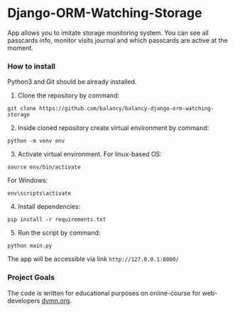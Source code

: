 # Django-ORM-Watching-Storage

App allows you to imitate storage monitoring system. You can see all passcards info, monitor visits journal and which passcards are active at the moment.

### How to install

Python3 and Git should be already installed. 

1. Clone the repository by command:
```console
git clone https://github.com/balancy/balancy-django-orm-watching-storage
```
2. Inside cloned repository create virtual environment by command:
```console
python -m venv env
```
3. Activate virtual environment. For linux-based OS:
```console
source env/bin/activate
```
For Windows:
```console
env\scripts\activate
```
4. Install dependencies:
```
pip install -r requirements.txt
```
5. Run the script by command:
```console
python main.py
```
The app will be accessible via link `http://127.0.0.1:8000/` 

### Project Goals

The code is written for educational purposes on online-course for web-developers [dvmn.org](https://dvmn.org/).